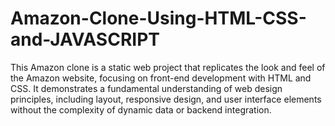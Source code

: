 # Amazon-Clone-Using-HTML-CSS-and-JAVASCRIPT
This Amazon clone is a static web project that replicates the look and feel of the Amazon website, focusing on front-end development with HTML and CSS. It demonstrates a fundamental understanding of web design principles, including layout, responsive design, and user interface elements without the complexity of dynamic data or backend integration.
